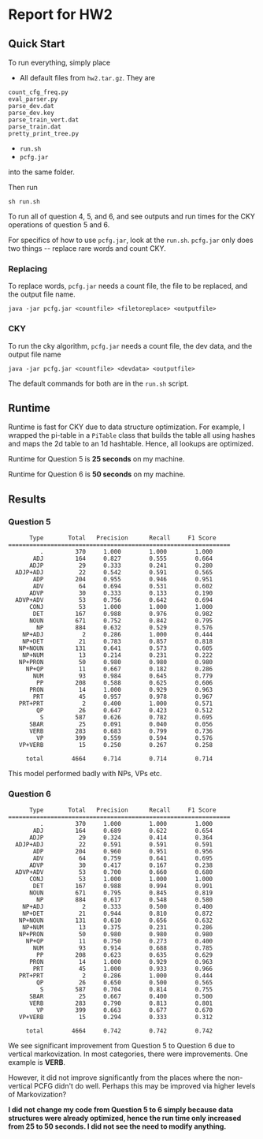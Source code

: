 # Report for HW2

## Quick Start

To run everything, simply place

- All default files from `hw2.tar.gz`. They are

```
count_cfg_freq.py
eval_parser.py
parse_dev.dat
parse_dev.key
parse_train_vert.dat
parse_train.dat
pretty_print_tree.py
```

- `run.sh`
- `pcfg.jar`

into the same folder.

Then run

```
sh run.sh
```

To run all of question 4, 5, and 6, and see outputs and run times for the CKY operations of question 5 and 6.

For specifics of how to use `pcfg.jar`, look at the `run.sh`. `pcfg.jar` only does two things -- replace rare words and count CKY.

### Replacing

To replace words, `pcfg.jar` needs a count file, the file to be replaced, and the output file name.

```
java -jar pcfg.jar <countfile> <filetoreplace> <outputfile>
```

### CKY

To run the cky algorithm, `pcfg.jar` needs a count file, the dev data, and the output file name

```
java -jar pcfg.jar <countfile> <devdata> <outputfile>
```

The default commands for both are in the `run.sh` script.

## Runtime

Runtime is fast for CKY due to data structure optimization. For example, I wrapped the pi-table in a `PiTable` class that builds the table all using hashes and maps the 2d table to an 1d hashtable. Hence, all lookups are optimized.

Runtime for Question 5 is **25 seconds** on my machine.

Runtime for Question 6 is **50 seconds** on my machine.

## Results

### Question 5

```
      Type       Total   Precision      Recall     F1 Score
===============================================================
         .         370     1.000        1.000        1.000
       ADJ         164     0.827        0.555        0.664
      ADJP          29     0.333        0.241        0.280
  ADJP+ADJ          22     0.542        0.591        0.565
       ADP         204     0.955        0.946        0.951
       ADV          64     0.694        0.531        0.602
      ADVP          30     0.333        0.133        0.190
  ADVP+ADV          53     0.756        0.642        0.694
      CONJ          53     1.000        1.000        1.000
       DET         167     0.988        0.976        0.982
      NOUN         671     0.752        0.842        0.795
        NP         884     0.632        0.529        0.576
    NP+ADJ           2     0.286        1.000        0.444
    NP+DET          21     0.783        0.857        0.818
   NP+NOUN         131     0.641        0.573        0.605
    NP+NUM          13     0.214        0.231        0.222
   NP+PRON          50     0.980        0.980        0.980
     NP+QP          11     0.667        0.182        0.286
       NUM          93     0.984        0.645        0.779
        PP         208     0.588        0.625        0.606
      PRON          14     1.000        0.929        0.963
       PRT          45     0.957        0.978        0.967
   PRT+PRT           2     0.400        1.000        0.571
        QP          26     0.647        0.423        0.512
         S         587     0.626        0.782        0.695
      SBAR          25     0.091        0.040        0.056
      VERB         283     0.683        0.799        0.736
        VP         399     0.559        0.594        0.576
   VP+VERB          15     0.250        0.267        0.258

     total        4664     0.714        0.714        0.714
```

This model performed badly with NPs, VPs etc. 

### Question 6

```
      Type       Total   Precision      Recall     F1 Score
===============================================================
         .         370     1.000        1.000        1.000
       ADJ         164     0.689        0.622        0.654
      ADJP          29     0.324        0.414        0.364
  ADJP+ADJ          22     0.591        0.591        0.591
       ADP         204     0.960        0.951        0.956
       ADV          64     0.759        0.641        0.695
      ADVP          30     0.417        0.167        0.238
  ADVP+ADV          53     0.700        0.660        0.680
      CONJ          53     1.000        1.000        1.000
       DET         167     0.988        0.994        0.991
      NOUN         671     0.795        0.845        0.819
        NP         884     0.617        0.548        0.580
    NP+ADJ           2     0.333        0.500        0.400
    NP+DET          21     0.944        0.810        0.872
   NP+NOUN         131     0.610        0.656        0.632
    NP+NUM          13     0.375        0.231        0.286
   NP+PRON          50     0.980        0.980        0.980
     NP+QP          11     0.750        0.273        0.400
       NUM          93     0.914        0.688        0.785
        PP         208     0.623        0.635        0.629
      PRON          14     1.000        0.929        0.963
       PRT          45     1.000        0.933        0.966
   PRT+PRT           2     0.286        1.000        0.444
        QP          26     0.650        0.500        0.565
         S         587     0.704        0.814        0.755
      SBAR          25     0.667        0.400        0.500
      VERB         283     0.790        0.813        0.801
        VP         399     0.663        0.677        0.670
   VP+VERB          15     0.294        0.333        0.312

     total        4664     0.742        0.742        0.742
```

We see significant improvement from Question 5 to Question 6 due to vertical markovization. In most categories, there were improvements. One example is **VERB**.

However, it did not improve significantly from the places where the non-vertical PCFG didn't do well. Perhaps this may be improved via higher levels of Markovization?

**I did not change my code from Question 5 to 6 simply because data structures were already optimized, hence the run time only increased from 25 to 50 seconds. I did not see the need to modify anything.**